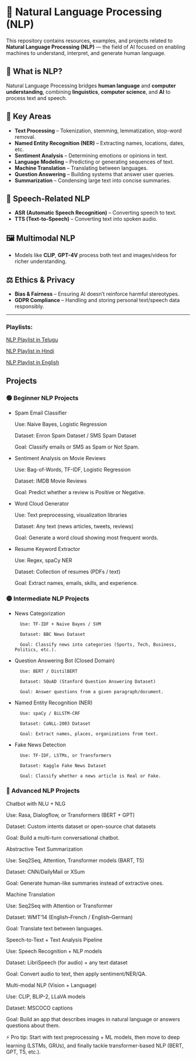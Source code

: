 # 🧠 Natural Language Processing (NLP)

This repository contains resources, examples, and projects related to **Natural Language Processing (NLP)** — the field of AI focused on enabling machines to understand, interpret, and generate human language.

## 📌 What is NLP?
Natural Language Processing bridges **human language** and **computer understanding**, combining **linguistics**, **computer science**, and **AI** to process text and speech.

## 🔑 Key Areas
- **Text Processing** – Tokenization, stemming, lemmatization, stop-word removal.
- **Named Entity Recognition (NER)** – Extracting names, locations, dates, etc.
- **Sentiment Analysis** – Determining emotions or opinions in text.
- **Language Modeling** – Predicting or generating sequences of text.
- **Machine Translation** – Translating between languages.
- **Question Answering** – Building systems that answer user queries.
- **Summarization** – Condensing large text into concise summaries.

## 🎤 Speech-Related NLP
- **ASR (Automatic Speech Recognition)** – Converting speech to text.
- **TTS (Text-to-Speech)** – Converting text into spoken audio.

## 🖼️ Multimodal NLP
- Models like **CLIP**, **GPT-4V** process both text and images/videos for richer understanding.

## ⚖️ Ethics & Privacy
- **Bias & Fairness** – Ensuring AI doesn’t reinforce harmful stereotypes.
- **GDPR Compliance** – Handling and storing personal text/speech data responsibly.

---
### Playlists:

[NLP Playlist in Telugu](https://www.youtube.com/playlist?list=PLVG0Zju2HPJfW2rqtu330DD-MaPk-bvMZ)

[NLP Playlist in Hindi](https://www.youtube.com/playlist?list=PLtCBuHKmdxOefxJhd6u8KY9vTN8G5D5yG)

[NLP Playlist in English](https://www.youtube.com/playlist?list=PLeo1K3hjS3uuvuAXhYjV2lMEShq2UYSwX)

## Projects

### 🟢 Beginner NLP Projects

- Spam Email Classifier

    Use: Naive Bayes, Logistic Regression
    
    Dataset: Enron Spam Dataset / SMS Spam Dataset
    
    Goal: Classify emails or SMS as Spam or Not Spam.

- Sentiment Analysis on Movie Reviews

    Use: Bag-of-Words, TF-IDF, Logistic Regression
    
    Dataset: IMDB Movie Reviews
    
    Goal: Predict whether a review is Positive or Negative.

- Word Cloud Generator

    Use: Text preprocessing, visualization libraries
    
    Dataset: Any text (news articles, tweets, reviews)
    
    Goal: Generate a word cloud showing most frequent words.

- Resume Keyword Extractor

    Use: Regex, spaCy NER
    
    Dataset: Collection of resumes (PDFs / text)
    
    Goal: Extract names, emails, skills, and experience.

### 🟡 Intermediate NLP Projects

- News Categorization

        Use: TF-IDF + Naive Bayes / SVM
        
        Dataset: BBC News Dataset
        
        Goal: Classify news into categories (Sports, Tech, Business, Politics, etc.).

- Question Answering Bot (Closed Domain)

        Use: BERT / DistilBERT
        
        Dataset: SQuAD (Stanford Question Answering Dataset)
        
        Goal: Answer questions from a given paragraph/document.

- Named Entity Recognition (NER)

        Use: spaCy / BiLSTM-CRF
        
        Dataset: CoNLL-2003 Dataset
        
        Goal: Extract names, places, organizations from text.

- Fake News Detection

        Use: TF-IDF, LSTMs, or Transformers
        
        Dataset: Kaggle Fake News Dataset
        
        Goal: Classify whether a news article is Real or Fake.

### 🔴 Advanced NLP Projects

Chatbot with NLU + NLG

Use: Rasa, Dialogflow, or Transformers (BERT + GPT)

Dataset: Custom intents dataset or open-source chat datasets

Goal: Build a multi-turn conversational chatbot.

Abstractive Text Summarization

Use: Seq2Seq, Attention, Transformer models (BART, T5)

Dataset: CNN/DailyMail or XSum

Goal: Generate human-like summaries instead of extractive ones.

Machine Translation

Use: Seq2Seq with Attention or Transformer

Dataset: WMT’14 (English–French / English–German)

Goal: Translate text between languages.

Speech-to-Text + Text Analysis Pipeline

Use: Speech Recognition + NLP models

Dataset: LibriSpeech (for audio) + any text dataset

Goal: Convert audio to text, then apply sentiment/NER/QA.

Multi-modal NLP (Vision + Language)

Use: CLIP, BLIP-2, LLaVA models

Dataset: MSCOCO captions

Goal: Build an app that describes images in natural language or answers questions about them.

⚡ Pro tip: Start with text preprocessing + ML models, then move to deep learning (LSTMs, GRUs), and finally tackle transformer-based NLP (BERT, GPT, T5, etc.).


